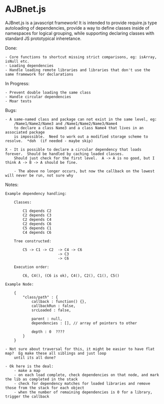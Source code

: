 AJBnet.js
=========

AJBnet.js is a javascript framework!  It is intended to provide require.js type autoloading of dependencies,
provide a way to define classes inside of namespaces for logical grouping, while supporting declaring classes
with standard JS prototypical inheretance.


Done:

	- Core functions to shortcut missing strict comparisons, eg: isArray, isNull etc.
	- Loading dependencies
	- Handle loading remote libraries and libraries that don't use the same framework for declarations

In Progress:

	- Prevent double loading the same class
	- Handle circular dependencies
	- Moar tests

Bugs:

	- A same-named class and package can not exist in the same level, eg:
		/Name1/Name2/Name3 and /Name1/Name2/Name3/Name4
		to declare a class Name3 and a class Name4 that lives in an associated package
		is impossible.  Need to work out a modified storage scheme to resolve.  *doh  (if needed - maybe skip)

	X - It is possible to declare a circular dependency that loads forever.  Should be handled by caching loaded classes.
		Should just check for the first level.  A -> A is no good, but I think A -> B -> A should be fine.
		
		- The above no longer occurs, but now the callback on the lowest will never be run, not sure why

Notes:

	Example dependency handling:

		Classes:

			C1 depends C2
			C2 depends C3
			C2 depends C4
			C2 depends C6
			C5 depends C1
			C4 depends C6

		Tree constructed:

			C5 -> C1 -> C2	-> C4 -> C6
							-> C3
							-> C6

		Execution order:

			C6, C4(), (C6 is ok), C4(), C2(), C1(), C5()

	Example Node:

		{
			"class/path" : {
				callback : function() {},
				callbackRun : false,
				srcLoaded : false,

				parent : null,
				dependencies : [], // array of pointers to other

				depth : 0  ????
			}
		}

	- Not sure about traversal for this, it might be easier to have flat map?  Eg make these all siblings and just loop
		until its all done?

	- Ok here is the deal:
		- make a map
		- on each load complete, check dependencies on that node, and mark the lib as completed in the stack
		- check for dependency matches for loaded libraries and remove those from the stack for each object
		- when the number of remaining dependencies is 0 for a library, trigger the callback
